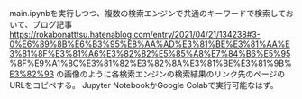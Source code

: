 main.ipynbを実行しつつ、複数の検索エンジンで共通のキーワードで検索しておいて、ブログ記事
https://rokabonatttsu.hatenablog.com/entry/2021/04/21/134238#3-0%E6%89%8B%E6%B3%95%E8%AA%AD%E3%81%BE%E3%81%AA%E3%81%8F%E3%81%A6%E3%82%82%E5%85%A8%E7%84%B6%E5%95%8F%E9%A1%8C%E3%81%82%E3%82%8A%E3%81%BE%E3%81%9B%E3%82%93
の画像のように各検索エンジンの検索結果のリンク先のページのURLをコピペする。
Jupyter NotebookかGoogle Colabで実行可能なはず。
